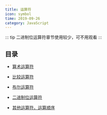 ```yaml
---
title: 运算符
icon: symbol
time: 2019-09-26
category: JavaScript
---
```


::: tip
二进制位运算符章节使用较少，可不用观看
:::

## 目录

- [算术运算符](arithmetic.md)

- [比较运算符](comparison.md)

- [布尔运算符](boolean.md)

- [二进制位运算符](bit.md) <MyBadge text="不重要" type="grey" />

- [其他运算符，运算顺序](priority.md)

